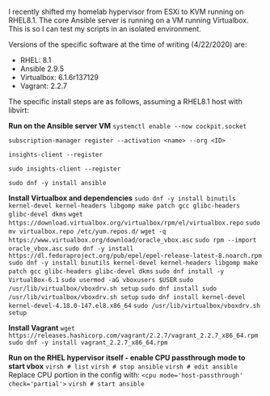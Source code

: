 I recently shifted my homelab hypervisor from ESXi to KVM running on RHEL8.1. The core Ansible server is running on a VM running Virtualbox. This is so I can test my scripts in an isolated environment.

Versions of the specific software at the time of writing (4/22/2020) are:
- RHEL: 8.1
- Ansible 2.9.5
- Virtualbox: 6.1.6r137129
- Vagrant: 2.2.7

The specific install steps are as follows, assuming a RHEL8.1 host with libvirt:

**Run on the Ansible server VM**
`systemctl enable --now cockpit.socket`

`subscription-manager register --activation <name> --org <ID>`

`insights-client --register`

`sudo insights-client --register`

`sudo dnf -y install ansible`

**Install Virtualbox and dependencies**
`sudo dnf -y install binutils kernel-devel kernel-headers libgomp make patch gcc glibc-headers glibc-devel dkms`
`wget https://download.virtualbox.org/virtualbox/rpm/el/virtualbox.repo`
`sudo mv virtualbox.repo /etc/yum.repos.d/`
`wget -q https://www.virtualbox.org/download/oracle_vbox.asc`
`sudo rpm --import oracle_vbox.asc`
`sudo dnf -y install https://dl.fedoraproject.org/pub/epel/epel-release-latest-8.noarch.rpm`
`sudo dnf -y install binutils kernel-devel kernel-headers libgomp make patch gcc glibc-headers glibc-devel dkms`
`sudo dnf install -y VirtualBox-6.1`
`sudo usermod -aG vboxusers $USER`
`sudo /usr/lib/virtualbox/vboxdrv.sh setup`
`sudo dnf install sudo /usr/lib/virtualbox/vboxdrv.sh setup`
`sudo dnf install kernel-devel kernel-devel-4.18.0-147.el8.x86_64`
`sudo /usr/lib/virtualbox/vboxdrv.sh setup`

**Install Vagrant**
`wget https://releases.hashicorp.com/vagrant/2.2.7/vagrant_2.2.7_x86_64.rpm`
`sudo dnf -y install vagrant_2.2.7_x86_64.rpm`

**Run on the RHEL hypervisor itself - enable CPU passthrough mode to start vbox**
`virsh # list`
`virsh # stop ansible`
`virsh # edit ansible`
Replace CPU portion in the config with:
	`<cpu mode='host-passthrough' check='partial'>`
`virsh # start ansible`
